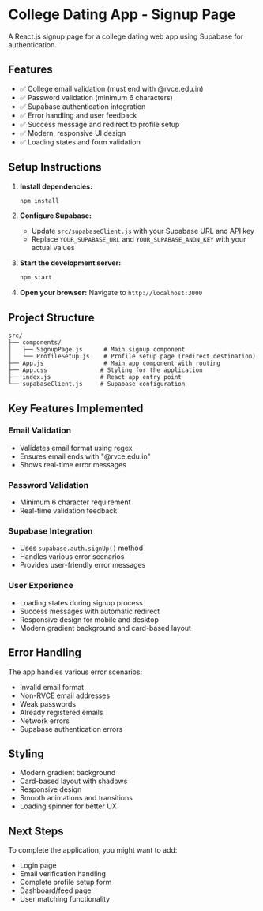 # College Dating App - Signup Page

A React.js signup page for a college dating web app using Supabase for authentication.

## Features

- ✅ College email validation (must end with @rvce.edu.in)
- ✅ Password validation (minimum 6 characters)
- ✅ Supabase authentication integration
- ✅ Error handling and user feedback
- ✅ Success message and redirect to profile setup
- ✅ Modern, responsive UI design
- ✅ Loading states and form validation

## Setup Instructions

1. **Install dependencies:**
   ```bash
   npm install
   ```

2. **Configure Supabase:**
   - Update `src/supabaseClient.js` with your Supabase URL and API key
   - Replace `YOUR_SUPABASE_URL` and `YOUR_SUPABASE_ANON_KEY` with your actual values

3. **Start the development server:**
   ```bash
   npm start
   ```

4. **Open your browser:**
   Navigate to `http://localhost:3000`

## Project Structure

```
src/
├── components/
│   ├── SignupPage.js      # Main signup component
│   └── ProfileSetup.js    # Profile setup page (redirect destination)
├── App.js                 # Main app component with routing
├── App.css               # Styling for the application
├── index.js              # React app entry point
└── supabaseClient.js     # Supabase configuration
```

## Key Features Implemented

### Email Validation
- Validates email format using regex
- Ensures email ends with "@rvce.edu.in"
- Shows real-time error messages

### Password Validation
- Minimum 6 character requirement
- Real-time validation feedback

### Supabase Integration
- Uses `supabase.auth.signUp()` method
- Handles various error scenarios
- Provides user-friendly error messages

### User Experience
- Loading states during signup process
- Success messages with automatic redirect
- Responsive design for mobile and desktop
- Modern gradient background and card-based layout

## Error Handling

The app handles various error scenarios:
- Invalid email format
- Non-RVCE email addresses
- Weak passwords
- Already registered emails
- Network errors
- Supabase authentication errors

## Styling

- Modern gradient background
- Card-based layout with shadows
- Responsive design
- Smooth animations and transitions
- Loading spinner for better UX

## Next Steps

To complete the application, you might want to add:
- Login page
- Email verification handling
- Complete profile setup form
- Dashboard/feed page
- User matching functionality
